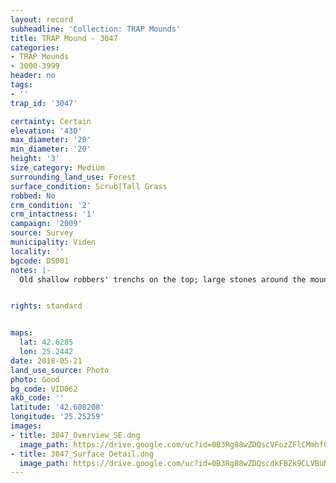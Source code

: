 ```yaml
---
layout: record
subheadline: 'Collection: TRAP Mounds'
title: TRAP Mound - 3047
categories:
- TRAP Mounds
- 3000-3999
header: no
tags:
- ''
trap_id: '3047'

certainty: Certain
elevation: '430'
max_diameter: '20'
min_diameter: '20'
height: '3'
size_category: Medium
surrounding_land_use: Forest
surface_condition: Scrub|Tall Grass
robbed: No
crm_condition: '2'
crm_intactness: '1'
campaign: '2009'
source: Survey
municipality: Viden
locality: ''
bgcode: DS001
notes: |-
  Old shallow robbers' trenchs on the top; large stones around the mound.


rights: standard


maps:
  lat: 42.6285
  lon: 25.2442
date: 2018-05-21
land_use_source: Photo
photo: Good
bg_code: VID062
akb_code: ''
latitude: '42.608208'
longitude: '25.25259'
images:
- title: 3047_Overview_SE.dng
  image_path: https://drive.google.com/uc?id=0B3Rg88wZDQscVFozZFlCMmhfOVU
- title: 3047_Surface Detail.dng
  image_path: https://drive.google.com/uc?id=0B3Rg88wZDQscdkFBZk9CLVBuMjQ
---
```

